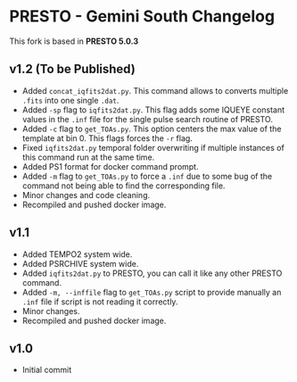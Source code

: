 # PRESTO - Gemini South Changelog 
This fork is based in **PRESTO 5.0.3**

## v1.2 (To be Published)
- Added `concat_iqfits2dat.py`. This command allows to converts multiple `.fits` into one single `.dat`.
- Added `-sp` flag to `iqfits2dat.py`. This flag adds some IQUEYE constant values in the `.inf` file for the single pulse search routine of PRESTO.
- Added `-c` flag to `get_TOAs.py`. This option centers the max value of the template at bin 0. This flags forces the `-r` flag.
- Fixed `iqfits2dat.py` temporal folder overwriting if multiple instances of this command run at the same time.
- Added PS1 format for docker command prompt.
- Added `-m` flag to `get_TOAs.py` to force a `.inf` due to some bug of the command not being able to find the corresponding file.
- Minor changes and code cleaning.
- Recompiled and pushed docker image.

## v1.1
- Added TEMPO2 system wide.
- Added PSRCHIVE system wide.
- Added `iqfits2dat.py` to PRESTO, you can call it like any other PRESTO command.
- Added `-m, --inffile` flag to `get_TOAs.py` script to provide manually an `.inf` file if script is not reading it correctly.
- Minor changes.
- Recompiled and pushed docker image.

## v1.0
- Initial commit